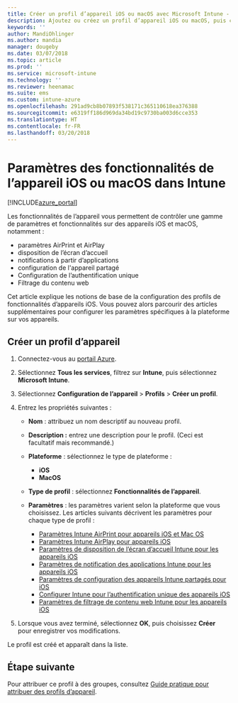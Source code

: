 ```yaml
---
title: Créer un profil d’appareil iOS ou macOS avec Microsoft Intune - Azure | Microsoft Docs
description: Ajoutez ou créez un profil d’appareil iOS ou macOS, puis configurez les paramètres pour AirPrint, AirPlay, disposition de l’écran d’accueil, notifications des applications, appareil partagé, authentification unique et paramètres de filtre de contenu web dans Microsoft Intune.
keywords: ''
author: MandiOhlinger
ms.author: mandia
manager: dougeby
ms.date: 03/07/2018
ms.topic: article
ms.prod: ''
ms.service: microsoft-intune
ms.technology: ''
ms.reviewer: heenamac
ms.suite: ems
ms.custom: intune-azure
ms.openlocfilehash: 291ad9cb8b07893f538171c365110618ea376388
ms.sourcegitcommit: e6319ff186d969da34bd19c9730ba003d6cce353
ms.translationtype: HT
ms.contentlocale: fr-FR
ms.lasthandoff: 03/20/2018
---
```

# <a name="add-ios-or-macos-device-feature-settings-in-intune"></a>Paramètres des fonctionnalités de l’appareil iOS ou macOS dans Intune

[!INCLUDE[azure_portal](./includes/azure_portal.md)]

Les fonctionnalités de l’appareil vous permettent de contrôler une gamme de paramètres et fonctionnalités sur des appareils iOS et macOS, notamment :

- paramètres AirPrint et AirPlay
- disposition de l’écran d’accueil
- notifications à partir d’applications
- configuration de l'appareil partagé
- Configuration de l’authentification unique
- Filtrage du contenu web

Cet article explique les notions de base de la configuration des profils de fonctionnalités d’appareils iOS. Vous pouvez alors parcourir des articles supplémentaires pour configurer les paramètres spécifiques à la plateforme sur vos appareils.

## <a name="create-a-device-profile"></a>Créer un profil d’appareil

1. Connectez-vous au [portail Azure](https://portal.azure.com).
2. Sélectionnez **Tous les services**, filtrez sur **Intune**, puis sélectionnez **Microsoft Intune**.
3. Sélectionnez **Configuration de l’appareil** > **Profils** > **Créer un profil**.
4. Entrez les propriétés suivantes :

   - **Nom** : attribuez un nom descriptif au nouveau profil.
   - **Description :** entrez une description pour le profil. (Ceci est facultatif mais recommandé.)
   - **Plateforme** : sélectionnez le type de plateforme :
     - **iOS**
     - **MacOS**
   - **Type de profil** : sélectionnez **Fonctionnalités de l’appareil**.
   - **Paramètres** : les paramètres varient selon la plateforme que vous choisissez. Les articles suivants décrivent les paramètres pour chaque type de profil :

     - [Paramètres Intune AirPrint pour appareils iOS et Mac OS](air-print-settings-ios-macos.md)
     - [Paramètres Intune AirPlay pour appareils iOS](airplay-settings-ios.md)
     - [Paramètres de disposition de l’écran d’accueil Intune pour les appareils iOS](home-screen-settings-ios.md)
     - [Paramètres de notification des applications Intune pour les appareils iOS](app-notification-settings-ios.md)
     - [Paramètres de configuration des appareils Intune partagés pour iOS](shared-device-settings-ios.md)
     - [Configurer Intune pour l’authentification unique des appareils iOS](sso-ios.md)
     - [Paramètres de filtrage de contenu web Intune pour les appareils iOS](web-content-filter-settings-ios.md)

5. Lorsque vous avez terminé, sélectionnez **OK**, puis choisissez **Créer** pour enregistrer vos modifications.

Le profil est créé et apparaît dans la liste.

## <a name="next-step"></a>Étape suivante

Pour attribuer ce profil à des groupes, consultez [Guide pratique pour attribuer des profils d’appareil](device-profile-assign.md).